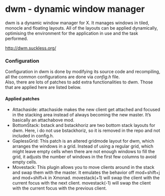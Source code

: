 # dwm - dynamic window manager

dwm is a dynamic window manager for X. It manages windows in tiled, monocle and
floating layouts. All of the layouts can be applied dynamically, optimising the
environment for the application in use and the task performed.

http://dwm.suckless.org/

### Configuration

Configuration in dwm is done by modifying its source code and recompiling, all
the common configurations are done via _config.h_ file.  
Also, there are lots of patches to add extra functionalities to dwm. Those that
are applied here are listed below.

#### Applied patches

* Attachaside: attachaside makes the new client get attached and focused in the
stacking area instead of always becoming the new master. It’s basically an
attachabove mod.
* BottomStack: bstack and bstackhoriz are two bottom stack layouts for dwm.
Here, i do not use bstackhoriz, so it is removed in the repo and not included in
config.h.
* GaplessGrid: This patch is an altered gridmode layout for dwm, which arranges
the windows in a grid. Instead of using a regular grid, which might leave empty
cells when there are not enough windows to fill the grid, it adjusts the number
of windows in the first few columns to avoid empty cells.
* Movestack: This plugin allows you to move clients around in the stack and swap
them with the master. It emulates the behavior off mod+shift+j and mod+shift+k
in Xmonad. movestack(+1) will swap the client with the current focus with the
next client. movestack(-1) will swap the client with the current focus with the
previous client.
